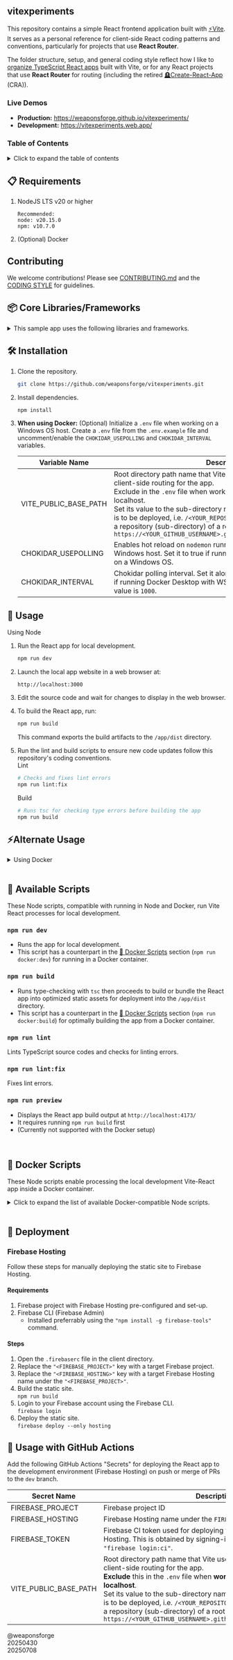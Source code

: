 ## vitexperiments

This repository contains a simple React frontend application built with [⚡Vite](https://vite.dev/). It serves as a personal reference for client-side React coding patterns and conventions, particularly for projects that use **React Router**.

The folder structure, setup, and general coding style reflect how I like to [organize TypeScript React apps](/docs/CODING_STYLE.md) built with Vite, or for any React projects that use **React Router** for routing (including the retired [🪦Create-React-App](https://create-react-app.dev/docs/getting-started/) (CRA)).

### Live Demos

- **Production:** https://weaponsforge.github.io/vitexperiments/
- **Development:** https://vitexperiments.web.app/

### Table of Contents

<details>
<summary>Click to expand the table of contents</summary>

- [Requirements](#-requirements)
- [Installation](#️-installation)
- [Usage](#-usage)
- [Alternate Usage (Docker)](#alternate-usage)
- [Core Libraries](#-core-librariesframeworks)
- [Available Scripts](#-available-scripts)
- [Docker Scripts](#-docker-scripts)
- [Deployment](#-deployment)
- [Usage with GitHub Actions](#-usage-with-github-actions)

</details>

## 📋 Requirements

1. NodeJS LTS v20 or higher
   ```
   Recommended:
   node: v20.15.0
   npm: v10.7.0
   ```

2. (Optional) Docker

## Contributing

We welcome contributions! Please see [CONTRIBUTING.md](/CONTRIBUTING.md) and the [CODING STYLE](/docs/CODING_STYLE.md) for guidelines.

## 📦 Core Libraries/Frameworks

<details>

<summary>This sample app uses the following libraries and frameworks.</summary>

#### Core Libraries

| Library | Version | Description |
| --- | --- | --- |
| [Vite](https://www.npmjs.com/package/vite) | `v6.3.1` | Frontend build tool for scaffolding the React app, running it in development mode and bundling the static website output |
| [React](https://www.npmjs.com/package/react) | `v19` | Library for creating reusable/composable and interactive components |
| [react-router-dom](https://www.npmjs.com/package/react-router-dom) | `v7.6.3` | Manages client-side routing for general React apps |
| [TypeScript](https://www.npmjs.com/package/typescript) | `v5.7.2` | For creating type definitions |
| [Tailwind CSS](https://www.npmjs.com/package/tailwindcss) | `v4.1.1` | Generic, composable utility classes for CSS styling |

#### CSS Styling

Styling with Tailwind CSS

| Library | Version | Description |
| --- | --- | --- |
| [clsx](https://www.npmjs.com/package/clsx) | `v2.1.1` | Utility for constructing class name strings conditionally
| [tailwind-merge](https://www.npmjs.com/package/tailwind-merge) | `v3.3.1` | Utility function to efficiently merge Tailwind CSS classes in JS without style conflicts.
| [tw-animate-css](https://www.npmjs.com/package/tw-animate-css) | `v1.3.5` | A pure CSS solution for adding animation capabilities using the new Tailwind v4 CSS-first approach

#### Code Linting

| Library | Version | Description |
| --- | --- | --- |
| [ESlint](https://www.npmjs.com/package/eslint) | `v9.22.0` | Enforces coding formats, rules and preferences

#### Data Fetching

| Library | Version | Description |
| --- | --- | --- |
| [SWR](https://www.npmjs.com/package/swr) | `v2.3.4` | React hooks library for data fetching that provides `isLoading`, `error` and fetched data states
| [Axios](https://www.npmjs.com/package/axios) | `v1.10.0` | Promise-based HTTP data fetching library

#### State and Data Management

| Library | Version | Description |
| --- | --- | --- |
| [Zustand](https://www.npmjs.com/package/zustand) | `v5.0.6` | Minimal (no boilerplates), fast, scalable and reactive state management library that uses a pub/sub mechanism instead of React context to manage state and trigger re-renders.
| [Zod](https://www.npmjs.com/package/zod) | `v3.25.75` | Scalable Typescript-first data validation using schemas
| [React Hook Form](https://www.npmjs.com/package/react-hook-form) | `v7.60.0` | React hooks for managing form submission data validation


</details>

## 🛠️ Installation

1. Clone the repository.<br>
   ```sh
   git clone https://github.com/weaponsforge/vitexperiments.git
   ```

2. Install dependencies.<br>
   ```sh
   npm install
   ```

3. **When using Docker:** (Optional) Initialize a `.env` file when working on a Windows OS host. Create a `.env` file from the `.env.example` file and uncomment/enable the `CHOKIDAR_USEPOLLING` and `CHOKIDAR_INTERVAL` variables.

   | Variable Name | Description |
   | --- | --- |
   | VITE_PUBLIC_BASE_PATH | Root directory path name that Vite uses for assets, media and client-side routing for the app.<br>Exclude in the `.env` file when working on development mode in localhost.<br>Set its value to the sub-directory name where the exported Vite app is to be deployed, i.e. `/<YOUR_REPOSITORY_NAME>/` when deploying on a repository (sub-directory) of a root GitHub Pages site, i.e, on<br>`https://<YOUR_GITHUB_USERNAME>.github.io/<YOUR_REPOSITORY_NAME>` |
   | CHOKIDAR_USEPOLLING | Enables hot reload on `nodemon` running inside Docker containers on a Windows host. Set it to true if running Docker Desktop with WSL2 on a Windows OS. |
   | CHOKIDAR_INTERVAL | Chokidar polling interval. Set it along with `CHOKIDAR_USEPOLLING=true` if running Docker Desktop with WSL2 on a Windows OS. The default value is `1000`. |

## 📖 Usage

Using Node

1. Run the React app for local development.<br>
   ```sh
   npm run dev
   ```

2. Launch the local app website in a web browser at:<br>
   ```
   http://localhost:3000
   ```

3. Edit the source code and wait for changes to display in the web browser.

4. To build the React app, run:<br>
   ```sh
   npm run build
   ```

   This command exports the build artifacts to the `/app/dist` directory.

5. Run the lint and build scripts to ensure new code updates follow this repository's coding conventions.<br>
   Lint
   ```sh
   # Checks and fixes lint errors
   npm run lint:fix
   ```

   Build
   ```sh
   # Runs tsc for checking type errors before building the app
   npm run build
   ```

## ⚡Alternate Usage

<details>
<summary>Using Docker</summary>
<br>

> **IMPORTANT**
> Ensure that port `3000` is free before proceeding.

1. Build the image for local development.<br>
   ```sh
   docker compose build --no-cache
   ```

   > **INFO:** Do this step only once during initial installation. Re-run this step if there will be changes to the Dockerfile or after installing new Node libraries.

2. Run the container for local development.<br>
   ```sh
   docker compose up
   ```

3. Launch the local app website in a web browser at:<br>
   ```
   http://localhost:3000
   ```

4. Edit the source code and wait for changes to display in the web browser.

5. To build the React app:<br>
   - Ensure the container is running.
   - Open another command terminal and run:<br>
      ```sh
      docker run exec -it weaponsforge-vitexperiments npm run docker:build
      ```

      This command exports the build artifacts to the `/app/dist` directory.

6. (Alternate) build command without using Docker compose:<br>
   ```
   # Using PowerShell
   docker run -it -v ${pwd}/app:/opt/app -v /opt/app/node_modules --env-file ./app/.env --rm weaponsforge/vitexperiments npm run docker:build
   ```

7. To stop the Docker container:<br>
   ```sh
   docker compose down
   ```

</details>
<br>

## 📜 Available Scripts

These Node scripts, compatible with running in Node and Docker, run Vite React processes for local development.

### `npm run dev`

- Runs the app for local development.
- This script has a counterpart in the [🐳 Docker Scripts](#-docker-scripts) section (`npm run docker:dev`) for running in a Docker container.

### `npm run build`

- Runs type-checking with `tsc` then proceeds to build or bundle the React app into optimized static assets for deployment into the `/app/dist` directory.
- This script has a counterpart in the [🐳 Docker Scripts](#-docker-scripts) section (`npm run docker:build`) for optimally building the app from a Docker container.

### `npm run lint`

Lints TypeScript source codes and checks for linting errors.

### `npm run lint:fix`

Fixes lint errors.

### `npm run preview`

- Displays the React app build output at `http://localhost:4173/`
- It requires running `npm run build` first
- (Currently not supported with the Docker setup)

<br>

## 🐳 Docker Scripts

These Node scripts enable processing the local development Vite-React app inside a Docker container.

<details>
<summary>Click to expand the list of available Docker-compatible Node scripts.</summary>

### `npm run docker:dev`

Runs the React app for local development within a Docker container by making the container's Vite dev server accessible to the host using the `--host` flag.

### `npm run docker:build`

Builds the React app within a Docker container into the `/app/dist` directory after setting the `NODE_ENV=production` environment variable.

```sh
docker run -it -v ${pwd}/app:/opt/app -v /opt/app/node_modules --env-file ./app/.env --rm weaponsforge/vitexperiments npm run docker:build
```

</details>
<br>

## 🛫 Deployment

### Firebase Hosting

Follow these steps for manually deploying the static site to Firebase Hosting.

#### Requirements

1. Firebase project with Firebase Hosting pre-configured and set-up.
2. Firebase CLI (Firebase Admin)
   - Installed preferrably using the `"npm install -g firebase-tools"` command.

#### Steps

1. Open the `.firebaserc` file in the client directory.
2. Replace the `"<FIREBASE_PROJECT>"` key with a target Firebase project.
3. Replace the `"<FIREBASE_HOSTING>"` key with a target Firebase Hosting name under the `"<FIREBASE_PROJECT>"`.
4. Build the static site.<br>
`npm run build`
5. Login to your Firebase account using the Firebase CLI.<br>
`firebase login`
6. Deploy the static site.<br>
`firebase deploy --only hosting`

## 🚀 Usage with GitHub Actions

Add the following GitHub Actions "Secrets" for deploying the React app to the development environment (Firebase Hosting) on push or merge of PRs to the `dev` branch.

| Secret Name | Description |
| --- | --- |
| FIREBASE_PROJECT | Firebase project ID |
| FIREBASE_HOSTING | Firebase Hosting name under the `FIREBASE_PROJECT` |
| FIREBASE_TOKEN | Firebase CI token used for deploying the React `/app` to Firebase Hosting. This is obtained by signing-in to the Firebase CLI with `"firebase login:ci"`. |
| VITE_PUBLIC_BASE_PATH | Root directory path name that Vite uses for assets, media and client-side routing for the app.<br>**Exclude** this in the `.env` file when **working on development mode in localhost**.<br>Set its value to the sub-directory name where the exported Vite app is to be deployed, i.e. `/<YOUR_REPOSITORY_NAME>/` when deploying on a repository (sub-directory) of a root GitHub Pages site, i.e, on<br>`https://<YOUR_GITHUB_USERNAME>.github.io/<YOUR_REPOSITORY_NAME>` |

@weaponsforge<br>
20250430<br>
20250708

